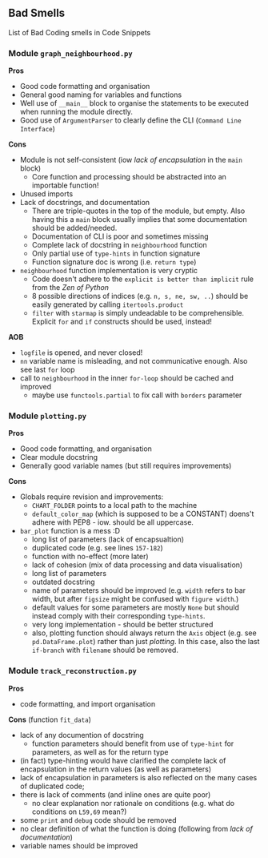 ## Bad Smells

List of Bad Coding smells in Code Snippets

### Module `graph_neighbourhood.py`

**Pros**

- Good code formatting and organisation
- General good naming for variables and functions
- Well use of `__main__` block to organise the statements to be executed when running the module directly.
- Good use of `ArgumentParser` to clearly define the CLI (`Command Line Interface`)

**Cons**
- Module is not self-consistent (iow _lack of encapsulation_ in the `main` block)
    * Core function and processing should be abstracted into an importable function!
- Unused imports
- Lack of docstrings, and documentation
    * There are triple-quotes in the top of the module, but empty. Also having this a `main` block usually implies that some documentation should be added/needed.
    * Documentation of CLI is poor and sometimes missing
    * Complete lack of docstring in `neighbourhood` function
    * Only partial use of `type-hints` in function signature
    * Function signature doc is wrong (i.e. `return type`)
- `neighbourhood` function implementation is very cryptic
    * Code doesn't adhere to the `explicit is better than implicit` rule from the _Zen of Python_
    * 8 possible directions of indices (e.g. `n, s, ne, sw, ..`) should be easily generated by calling `itertools.product`
    * `filter` with `starmap` is simply undeadable to be comprehensible. Explicit `for` and `if` constructs should be used, instead!

**AOB**

- `logfile` is opened, and never closed!
- `nn` variable name is misleading, and not communicative enough. Also see last `for` loop
- call to `neighbourhood` in the inner `for-loop` should be cached and improved 
    * maybe use `functools.partial` to fix call with `borders` parameter



### Module `plotting.py`

**Pros**

- Good code formatting, and organisation
- Clear module docstring
- Generally good variable names (but still requires improvements)

**Cons**

- Globals require revision and improvements:
    * `CHART_FOLDER` points to a local path to the machine
    * `default_color_map` (which is supposed to be a CONSTANT) doens't adhere with PEP8 - iow. should be all uppercase.
- `bar_plot` function is a mess :D
    * long list of parameters (lack of encapsualtion)
    * duplicated code (e.g. see lines `157-182`)
    * function with no-effect (more later)
    * lack of cohesion (mix of data processing and data visualisation)
    * long list of parameters
    * outdated docstring
    * name of parameters should be improved (e.g. `width` refers to bar width, but after `figsize` might be confused with `figure width`.)
    * default values for some parameters are mostly `None` but should instead comply with their corresponding `type-hints`.
    * very long implementation - should be better structured
    * also, plotting function should always return the `Axis` object (e.g. see `pd.DataFrame.plot`) rather than just _plotting_. In this case, also the last `if-branch` with `filename` should be removed.


### Module `track_reconstruction.py`

**Pros**

- code formatting, and import organisation

**Cons** (function `fit_data`)

- lack of any documention of docstring
    * function parameters should benefit from use of `type-hint` for parameters, as well as for the return type
- (in fact) type-hinting would have clarified the complete lack of encapsulation in the return values (as well as parameters)
- lack of encapsulation in parameters is also reflected on the many cases of duplicated code;
- there is lack of comments (and inline ones are quite poor)
    * no clear explanation nor rationale on conditions (e.g. what do conditions on `L59,69` mean?)
- some `print` and `debug` code should be removed
- no clear definition of what the function is doing (following from _lack of documentation_)
- variable names should be improved